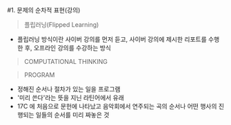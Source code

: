 #1. 문제의 순차적 표현(강의)

> 플립러닝(Flipped Learning)

- 플립러닝 방식이란 사이버 강의를 먼저 듣고, 사이버 강의에 제시한 리포트를 수행한 후, 오프라인 강의를 수강하는 방식

>COMPUTATIONAL THINKING

> PROGRAM

- 정해진 순서나 절차가 있는 일을 프로그램
- '미리 쓴다'라는 뜻을 지닌 라틴어에서 유래
- 17C 에 처음으로 문헌에 나타났고 음악회에서 연주되는 곡의 순서나 어떤 행사의 진행되는 일들의 순서를 미리 짜놓은 것


